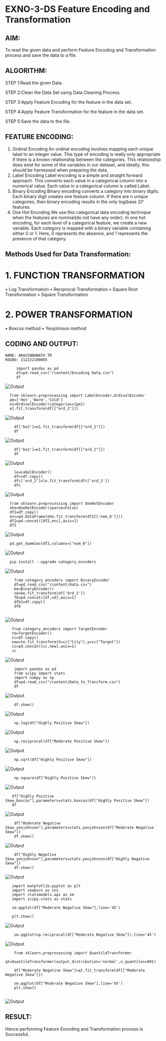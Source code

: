 # EXNO-3-DS Feature Encoding and Transformation

## AIM:
To read the given data and perform Feature Encoding and Transformation process and save the data to a file.

## ALGORITHM:

STEP 1:Read the given Data.

STEP 2:Clean the Data Set using Data Cleaning Process.

STEP 3:Apply Feature Encoding for the feature in the data set.

STEP 4:Apply Feature Transformation for the feature in the data set.

STEP 5:Save the data to the file.


## FEATURE ENCODING:
1. Ordinal Encoding
An ordinal encoding involves mapping each unique label to an integer value. This type of encoding is really only appropriate if there is a known relationship between the categories. This relationship does exist for some of the variables in our dataset, and ideally, this should be harnessed when preparing the data.
2. Label Encoding
Label encoding is a simple and straight forward approach. This converts each value in a categorical column into a numerical value. Each value in a categorical column is called Label.
3. Binary Encoding
Binary encoding converts a category into binary digits. Each binary digit creates one feature column. If there are n unique categories, then binary encoding results in the only log(base 2)ⁿ features.
4. One Hot Encoding
We use this categorical data encoding technique when the features are nominal(do not have any order). In one hot encoding, for each level of a categorical feature, we create a new variable. Each category is mapped with a binary variable containing either 0 or 1. Here, 0 represents the absence, and 1 represents the presence of that category.

## Methods Used for Data Transformation:
  # 1. FUNCTION TRANSFORMATION
• Log Transformation
• Reciprocal Transformation
• Square Root Transformation
• Square Transformation
  # 2. POWER TRANSFORMATION
• Boxcox method
• Yeojohnson method

## CODING AND OUTPUT:

```
NAME: ARAVINDHNATH TR
REGNO: 212222100005
```

~~~
     import pandas as pd
     df=pd.read_csv("/content/Encoding Data.csv")
     df
~~~

  ![Output](Op1-ds3.png)


  ~~~
    from sklearn.preprocessing import LabelEncoder,OrdinalEncoder
    pm=['Hot','Warm','Cold']
    e1=OrdinalEncoder(categories=[pm])
    e1.fit_transform(df[["ord_2"]])
~~~

  ![Output](Op2-ds3.png)


~~~
    df['bo2']=e1.fit_transform(df[["ord_2"]])
    df
~~~

  ![Output](Op3-ds3.png)

~~~
    df['bo2']=e1.fit_transform(df[["ord_2"]])
    df
~~~
  ![Output](Op4-ds3.png)

~~~
    le=LabelEncoder()
    dfc=df.copy()
    dfc['ord_2']=le.fit_transform(dfc['ord_2'])
    dfc
~~~

  ![Output](Op5-ds3.png)

  ~~~
    from sklearn.preprocessing import OneHotEncoder
    ohe=OneHotEncoder(sparse=False)
    df2=df.copy()
    enc=pd.DataFrame(ohe.fit_transform(df2[['nom_0']]))
    df2=pd.concat([df2,enc],axis=1)
    df2
~~~

  ![Output](Op6-ds3.png)

  ~~~
    pd.get_dummies(df2,columns=["nom_0"])
~~~

  ![Output](Op7-ds3.png)

  ~~~
    pip install --upgrade category_encoders
  ~~~

  ![Output](Op8-ds3.png)

~~~
    from category_encoders import BinaryEncoder
    df=pd.read_csv("/content/data.csv")
    be=BinaryEncoder()
    nd=be.fit_transform(df['Ord_2'])
    fb=pd.concat([df,nd],axis=1)
    dfb1=df.copy()
    dfb
 
 ~~~

  ![Output](Op9-ds3.png)

 ~~~
    from category_encoders import TargetEncoder
    te=TargetEncoder()
    cc=df.copy()
    new=te.fit_transform(X=cc["City"],y=cc["Target"])
    cc=pd.concat([cc,new],axis=1)
    cc
~~~

  ![Output](Op10-ds3.png)

~~~
    import pandas as pd
    from scipy import stats
    import numpy as np
    df=pd.read_csv("/content/Data_to_Transform.csv")
    df
~~~

  ![Output](Op11-ds3.png)

~~~
    df.skew()
~~~

  ![Output](Op12-ds3.png)

~~~
    np.log(df["Highly Positive Skew"])
~~~

  ![Output](Op13-ds3.png)

~~~
    np.reciprocal(df["Moderate Positive Skew"])
~~~

  ![Output](Op14-ds3.png)

~~~
    np.sqrt(df["Highly Positive Skew"])
~~~

  ![Output](Op15-ds3.png)

~~~
    np.square(df["Highly Positive Skew"])
~~~

  ![Output](Op16-ds3.png)

~~~
   df["Highly Positive Skew_boxcox"],parameters=stats.boxcox(df["Highly Positive Skew"])
   df
~~~

  ![Output](Op17-ds3.png)

~~~
    df["Moderate Negative Skew_yeojohnson"],parameters=stats.yeojohnson(df["Moderate Negative Skew"])
    df.skew()
~~~

  ![Output](Op18-ds3.png)

~~~
    df["Highly Negative Skew_yeojohnson"],parameters=stats.yeojohnson(df["Highly Negative Skew"])
    df.skew()

~~~
  ![Output](Op19-ds3.png)

~~~
   import matplotlib.pyplot as plt
   import seaborn as sns
   import statsmodels.api as sm
   import scipy.stats as stats

   sm.qqplot(df["Moderate Negative Skew"],line='45')

   plt.show()
  ~~~

  ![Output](Op20-ds3.png)

~~~
    sm.qqplot(np.reciprocal(df["Moderate Negative Skew"]),line='45')
~~~

  ![Output](Op21-ds3.png)

~~~
    from sklearn.preprocessing import QuantileTransformer
    qt=QuantileTransformer(output_distribution='normal',n_quantiles=891)

    df["Moderate Negative Skew"]=qt.fit_transform(df[["Moderate Negative Skew"]])

    sm.qqplot(df["Moderate Negative Skew"],line='45')
    plt.show()
    
~~~

  ![Output](Op22-ds3.png)


  ## RESULT:
  
  Hence performing Feature Encoding and Transformation process is Successful.
